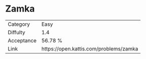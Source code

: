 # Zamka

<table>
    <tr>
        <td>Category</td>
        <td>Easy</td>
    </tr>
    <tr>
        <td>Diffulty</td>
        <td>1.4</td>
    </tr>
    <tr>
        <td>Acceptance</td>
        <td>56.78 %</td>
    </tr>
    <tr>
        <td>Link</td>
        <td>https://open.kattis.com/problems/zamka</td>
    </tr>
</table>